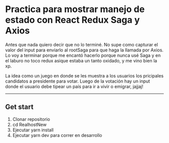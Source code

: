 # Practica para mostrar manejo de estado con React Redux Saga y Axios

Antes que nada quiero decir que no lo terminé.
No supe como capturar el valor del input para enviarlo al rootSaga para que haga la llamada por Axios.
Lo voy a terminar porque me encantó hacerlo porque nunca usé Saga y en el laburo no toco redux asique estaba un tanto oxidado, y me vino bien la xp.

La idea como un juego en donde se les muestra a los usuarios los pricipales candidatos a presidente para votar. Luego de la votación hay un input donde el usuario debe tipear un país para ir a vivir o emigrar, jajjaj!

---

## Get start

1. Clonar repositorio
2. cd RealhostNew
3. Ejecutar yarn install
4. Ejecutar yarn dev para correr en desarrollo
